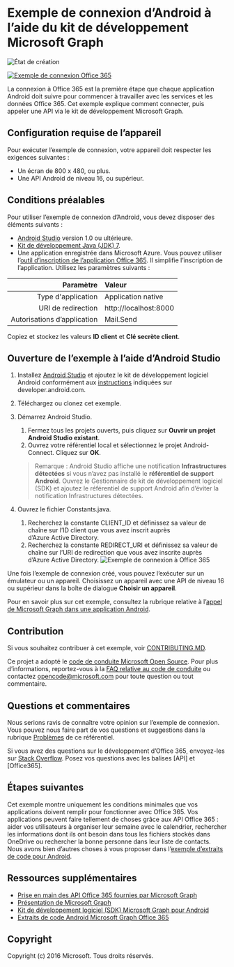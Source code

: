 # Exemple de connexion d’Android à l’aide du kit de développement Microsoft Graph

![État de création](https://ricalo.visualstudio.com/_apis/public/build/definitions/06256fa7-d8e5-4ca0-8639-7c00eb6f1fe9/6/badge "État de création")

[![Exemple de connexion Office 365](../readme-images/O365-Android-Connect-video_play_icon.png)](https://www.youtube.com/watch?v=3IQIDFrqhY4 "Cliquez ici pour voir l’exemple en action")

La connexion à Office 365 est la première étape que chaque application Android doit suivre pour commencer à travailler avec les services et les données Office 365. Cet exemple explique comment connecter, puis appeler une API via le kit de développement Microsoft Graph.

## Configuration requise de l’appareil

Pour exécuter l’exemple de connexion, votre appareil doit respecter les exigences suivantes :

* Un écran de 800 x 480, ou plus.
* Une API Android de niveau 16, ou supérieur.
 
## Conditions préalables

Pour utiliser l’exemple de connexion d’Android, vous devez disposer des éléments suivants :

* [Android Studio](http://developer.android.com/sdk/index.html) version 1.0 ou ultérieure.
* [Kit de développement Java (JDK) 7](http://www.oracle.com/technetwork/java/javase/downloads/jdk7-downloads-1880260.html).
* Une application enregistrée dans Microsoft Azure. Vous pouvez utiliser l’[outil d’inscription de l’application Office 365](http://dev.office.com/app-registration). Il simplifie l’inscription de l’application. Utilisez les paramètres suivants :

|     Paramètre   |              Valeur             |
|----------------:|:-------------------------------|
|        Type d'application | Application native                     |
|    URI de redirection | http://localhost:8000          |
| Autorisations d’application | Mail.Send                      |
  
  Copiez et stockez les valeurs **ID client** et **Clé secrète client**.
  
## Ouverture de l’exemple à l’aide d’Android Studio

1. Installez [Android Studio](http://developer.android.com/sdk/index.html) et ajoutez le kit de développement logiciel Android conformément aux [instructions](http://developer.android.com/sdk/installing/adding-packages.html) indiquées sur developer.android.com.
2. Téléchargez ou clonez cet exemple.
3. Démarrez Android Studio.
    1. Fermez tous les projets ouverts, puis cliquez sur **Ouvrir un projet Android Studio existant**.
    2. Ouvrez votre référentiel local et sélectionnez le projet Android-Connect. Cliquez sur **OK**.
    
    > Remarque : Android Studio affiche une notification **Infrastructures détectées** si vous n’avez pas installé le **référentiel de support Android**. Ouvrez le Gestionnaire de kit de développement logiciel (SDK) et ajoutez le référentiel de support Android afin d’éviter la notification Infrastructures détectées.
4. Ouvrez le fichier Constants.java.
    1. Recherchez la constante CLIENT_ID et définissez sa valeur de chaîne sur l’ID client que vous avez inscrit auprès d’Azure Active Directory.
    2. Recherchez la constante REDIRECT_URI et définissez sa valeur de chaîne sur l’URI de redirection que vous avez inscrite auprès d’Azure Active Directory.
    ![Exemple de connexion à Office 365](../readme-images/Android-Connect-Constants.png "Valeurs ID client et URI de redirection dans le fichier Constantes")

Une fois l’exemple de connexion créé, vous pouvez l’exécuter sur un émulateur ou un appareil. Choisissez un appareil avec une API de niveau 16 ou supérieur dans la boîte de dialogue **Choisir un appareil**.

Pour en savoir plus sur cet exemple, consultez la rubrique relative à l’[appel de Microsoft Graph dans une application Android](https://graph.microsoft.io/en-us/docs/platform/android).

<a name="contributing"></a>
## Contribution ##

Si vous souhaitez contribuer à cet exemple, voir [CONTRIBUTING.MD](/CONTRIBUTING.md).

Ce projet a adopté le [code de conduite Microsoft Open Source](https://opensource.microsoft.com/codeofconduct/). Pour plus d’informations, reportez-vous à la [FAQ relative au code de conduite](https://opensource.microsoft.com/codeofconduct/faq/) ou contactez [opencode@microsoft.com](mailto:opencode@microsoft.com) pour toute question ou tout commentaire.

## Questions et commentaires

Nous serions ravis de connaître votre opinion sur l’exemple de connexion. Vous pouvez nous faire part de vos questions et suggestions dans la rubrique [Problèmes](issues) de ce référentiel.

Si vous avez des questions sur le développement d’Office 365, envoyez-les sur [Stack Overflow](http://stackoverflow.com/questions/tagged/Office365+API). Posez vos questions avec les balises [API] et [Office365].

## Étapes suivantes

Cet exemple montre uniquement les conditions minimales que vos applications doivent remplir pour fonctionner avec Office 365. Vos applications peuvent faire tellement de choses grâce aux API Office 365 : aider vos utilisateurs à organiser leur semaine avec le calendrier, rechercher les informations dont ils ont besoin dans tous les fichiers stockés dans OneDrive ou rechercher la bonne personne dans leur liste de contacts. Nous avons bien d’autres choses à vous proposer dans l’[exemple d’extraits de code pour Android](/OfficeDev/O365-Android-Microsoft-Graph-Snippets). 
  
## Ressources supplémentaires

* [Prise en main des API Office 365 fournies par Microsoft Graph](http://dev.office.com/getting-started/office365apis)
* [Présentation de Microsoft Graph](http://graph.microsoft.io)
* [Kit de développement logiciel (SDK) Microsoft Graph pour Android](../../../msgraph-sdk-android)
* [Extraits de code Android Microsoft Graph Office 365](../../../../OfficeDev/O365-Android-Microsoft-Graph-Snippets)

## Copyright
Copyright (c) 2016 Microsoft. Tous droits réservés.